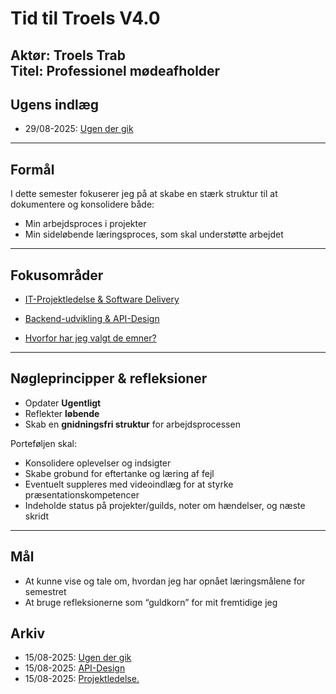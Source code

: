 # Tid til Troels V4.0

**Aktør:** Troels Trab  
**Titel:** Professionel mødeafholder
---

## Ugens indlæg

- 29/08-2025: [Ugen der gik](indlaeg/29-08.md)

---

## Formål
I dette semester fokuserer jeg på at skabe en stærk struktur til at dokumentere og konsolidere både:
- Min arbejdsproces i projekter
- Min sideløbende læringsproces, som skal understøtte arbejdet

---

## Fokusområder
- [IT-Projektledelse & Software Delivery](valgfag/Projektledelse01-09.md)
- [Backend-udvikling & API-Design](valgfag/Backend03-09.md)

- [Hvorfor har jeg valgt de emner?](indlaeg/HvorforEmner.md)
---

## Nøgleprincipper & refleksioner
- Opdater **Ugentligt**
- Reflekter **løbende**
- Skab en **gnidningsfri struktur** for arbejdsprocessen

Porteføljen skal:
- Konsolidere oplevelser og indsigter
- Skabe grobund for eftertanke og læring af fejl
- Eventuelt suppleres med videoindlæg for at styrke præsentationskompetencer
- Indeholde status på projekter/guilds, noter om hændelser, og næste skridt

---

## Mål
- At kunne vise og tale om, hvordan jeg har opnået læringsmålene for semestret
- At bruge refleksionerne som “guldkorn” for mit fremtidige jeg


## Arkiv

- 15/08-2025: [Ugen der gik](indlaeg/15-08.md)
- 15/08-2025: [API-Design](valgfag/BackendKlar.md)
- 15/08-2025: [Projektledelse.](valgfag/ProjektledelseKlar.md)
